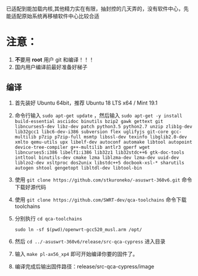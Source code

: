 

已适配到能加载内核,其他精力实在有限，抽封控的几天弄的，没有软件中心，先能适配原始系统再移植软件中心比较合适


注意：
=
1. **不**要用 **root** 用户 git 和编译！！！
2. 国内用户编译前最好准备好梯子

## 编译

1. 首先装好 Ubuntu 64bit，推荐  Ubuntu  18 LTS x64 /  Mint 19.1

2. 命令行输入 `sudo apt-get update` ，然后输入
`
sudo apt-get -y install build-essential asciidoc binutils bzip2 gawk gettext git libncurses5-dev libz-dev patch python3.5 python2.7 unzip zlib1g-dev lib32gcc1 libc6-dev-i386 subversion flex uglifyjs git-core gcc-multilib p7zip p7zip-full msmtp libssl-dev texinfo libglib2.0-dev xmlto qemu-utils upx libelf-dev autoconf automake libtool autopoint device-tree-compiler g++-multilib antlr3 gperf wget libncurses5:i386 libelf1:i386 lib32z1 lib32stdc++6 gtk-doc-tools intltool binutils-dev cmake lzma liblzma-dev lzma-dev uuid-dev liblzo2-dev xsltproc dos2unix libstdc++5 docbook-xsl-* sharutils autogen shtool gengetopt libltdl-dev libtool-bin
`

3. 使用 `git clone https://github.com/stkuroneko/-asuswrt-360v6.git` 命令下载好源代码

4. 使用 `git clone https://github.com/SWRT-dev/qca-toolchains` 命令下载toolchains

5. 分别执行 `cd qca-toolchains`

    `sudo ln -sf $(pwd)/openwrt-gcc520_musl.arm /opt/`

6. 然后 `cd ../-asuswrt-360v6/release/src-qca-cypress` 进入目录

7. 输入 `make pl-ax56_xp4` 即可开始编译你要的固件了。

8. 编译完成后输出固件路径：release/src-qca-cypress/image

